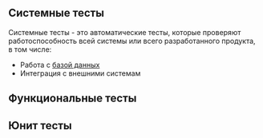 ## Системные тесты
Системные тесты - это автоматические тесты, которые проверяют работоспособность всей системы или всего разработанного продукта, в том числе:
- Работа с [базой данных](../Developing/Databases/Database.md)
- Интеграция с внешними системам

## Функциональные тесты

## Юнит тесты